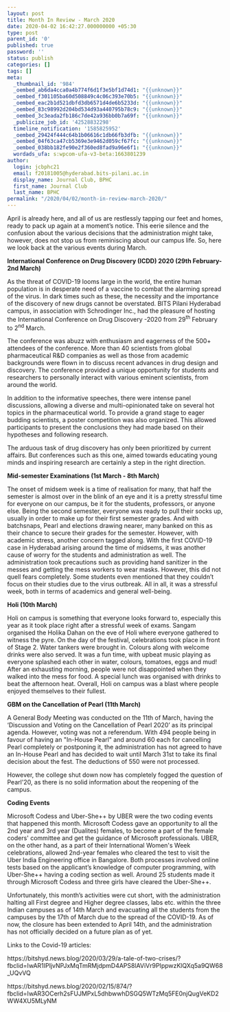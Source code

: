 ```yaml
---
layout: post
title: Month In Review - March 2020
date: 2020-04-02 16:42:27.000000000 +05:30
type: post
parent_id: '0'
published: true
password: ''
status: publish
categories: []
tags: []
meta:
  _thumbnail_id: '984'
  _oembed_ab6da4cca0a4b774f6d1f3e5bf1d74d1: "{{unknown}}"
  _oembed_f301105ba60d508849c4c06c393e70b5: "{{unknown}}"
  _oembed_eac2b1d521dbfd3db6571d4de6b5233d: "{{unknown}}"
  _oembed_83c98992d204bd534d93a440795b78c9: "{{unknown}}"
  _oembed_3c3eada2fb186c7de42a936bb0b7a69f: "{{unknown}}"
  _publicize_job_id: '42528832298'
  timeline_notification: '1585825952'
  _oembed_29424f444c64b1b06616c1db66fb3dfb: "{{unknown}}"
  _oembed_04f63ca47cb5369e3e9462d059cf67fc: "{{unknown}}"
  _oembed_038bb182fe90e2f360ed8fad9a96e6f1: "{{unknown}}"
  wordads_ufa: s:wpcom-ufa-v3-beta:1663801239
author:
  login: jcbphc21
  email: f20181005@hyderabad.bits-pilani.ac.in
  display_name: Journal Club, BPHC
  first_name: Journal Club
  last_name: BPHC
permalink: "/2020/04/02/month-in-review-march-2020/"
---
```

<p><!-- wp:paragraph --></p>
<p>April is already here, and all of us are restlessly tapping our feet and homes, ready to pack up again at a moment’s notice. This eerie silence and the confusion about the various decisions that the administration might take, however, does not stop us from reminiscing about our campus life. So, here we look back at the various events during March.</p>
<p><!-- /wp:paragraph --></p>
<p><!-- wp:paragraph --></p>
<p><strong>International Conference on Drug Discovery (ICDD) 2020 (29th February- 2nd March)</strong></p>
<p><!-- /wp:paragraph --></p>
<p><!-- wp:paragraph --></p>
<p>As the threat of COVID-19 looms large in the world, the entire human population is in desperate need of a vaccine to combat the alarming spread of the virus. In dark times such as these, the necessity and the importance of the discovery of new drugs cannot be overstated. BITS Pilani Hyderabad campus, in association with Schrodinger Inc., had the pleasure of hosting the International Conference on Drug Discovery -2020 from 29<sup>th</sup> February to 2<sup>nd</sup> March.&nbsp;</p>
<p><!-- /wp:paragraph --></p>
<p><!-- wp:paragraph --></p>
<p>The conference was abuzz with enthusiasm and eagerness of the 500+ attendees of the conference. More than 40 scientists from global pharmaceutical R&amp;D companies as well as those from academic backgrounds were flown in to discuss recent advances in drug design and discovery. The conference provided a unique opportunity for students and researchers to personally interact with various eminent scientists, from around the world.&nbsp;</p>
<p><!-- /wp:paragraph --></p>
<p><!-- wp:paragraph --></p>
<p>In addition to the informative speeches, there were intense panel discussions, allowing a diverse and multi-opinionated take on several hot topics in the pharmaceutical world. To provide a grand stage to eager budding scientists, a poster competition was also organized. This allowed participants to present the conclusions they had made based on their hypotheses and following research.&nbsp;</p>
<p><!-- /wp:paragraph --></p>
<p><!-- wp:paragraph --></p>
<p>The arduous task of drug discovery has only been prioritized by current affairs. But conferences such as this one, aimed towards educating young minds and inspiring research are certainly a step in the right direction.</p>
<p><!-- /wp:paragraph --></p>
<p><!-- wp:paragraph --></p>
<p><strong>Mid-semester Examinations (1st March - 8th March)</strong></p>
<p><!-- /wp:paragraph --></p>
<p><!-- wp:paragraph --></p>
<p>The onset of midsem week is a time of realisation for many, that half the semester is almost over in the blink of an eye and it is a pretty stressful time for everyone on our campus, be it for the students, professors, or anyone else. Being the second semester, everyone was ready to pull their socks up, usually in order to make up for their first semester grades. And with batchsnaps, Pearl and elections drawing nearer, many banked on this as their chance to secure their grades for the semester. However, with academic stress, another concern tagged along. With the first COVID-19 case in Hyderabad arising around the time of midsems, it was another cause of worry for the students and administration as well. The administration took precautions such as providing hand sanitizer in the messes and getting the mess workers to wear masks. However, this did not quell fears completely. Some students even mentioned that they couldn’t focus on their studies due to the virus outbreak. All in all, it was a stressful week, both in terms of academics and general well-being.&nbsp;</p>
<p><!-- /wp:paragraph --></p>
<p><!-- wp:paragraph --></p>
<p><strong>Holi (10th March)</strong></p>
<p><!-- /wp:paragraph --></p>
<p><!-- wp:paragraph --></p>
<p>Holi on campus is something that everyone looks forward to, especially this year as it took place right after a stressful week of exams. Sangam organised the Holika Dahan on the eve of Holi where everyone gathered to witness the pyre. On the day of the festival, celebrations took place in front of Stage 2. Water tankers were brought in. Colours along with welcome drinks were also served. It was a fun time, with upbeat music playing as everyone splashed each other in water, colours, tomatoes, eggs and mud! After an exhausting morning, people were not disappointed when they walked into the mess for food. A special lunch was organised with drinks to beat the afternoon heat. Overall, Holi on campus was a blast where people enjoyed themselves to their fullest.&nbsp;&nbsp;</p>
<p><!-- /wp:paragraph --></p>
<p><!-- wp:paragraph --></p>
<p><strong>GBM on the Cancellation of Pearl (11th March)</strong></p>
<p><!-- /wp:paragraph --></p>
<p><!-- wp:paragraph --></p>
<p>A General Body Meeting was conducted on the 11th of March, having the ‘Discussion and Voting on the Cancellation of Pearl 2020’ as its principal agenda. However, voting was not a referendum. With 494 people being in favour of having an "In-House Pearl" and around 60 each for cancelling Pearl completely or postponing it, the administration has not agreed to have an In-House Pearl and has decided to wait until March 31st to take its final decision about the fest. The deductions of 550 were not processed.</p>
<p><!-- /wp:paragraph --></p>
<p><!-- wp:paragraph --></p>
<p>However, the college shut down now has completely fogged the question of Pearl'20, as there is no solid information about the reopening of the campus.&nbsp;</p>
<p><!-- /wp:paragraph --></p>
<p><!-- wp:paragraph --></p>
<p><strong>Coding Events</strong></p>
<p><!-- /wp:paragraph --></p>
<p><!-- wp:paragraph --></p>
<p>Microsoft Codess and Uber-She++ by UBER were the two coding events that happened this month. Microsoft Codess gave an opportunity to all the 2nd year and 3rd year (Dualites) females, to become a part of the female coders' committee and get the guidance of Microsoft professionals. UBER, on the other hand, as a part of their International Women's Week celebrations, allowed 2nd-year females who cleared the test to visit the Uber India Engineering office in Bangalore. Both processes involved online tests based on the applicant’s knowledge of computer programming, with Uber-She++ having a coding section as well. Around 25 students made it through Microsoft Codess and three girls have cleared the Uber-She++.&nbsp;</p>
<p><!-- /wp:paragraph --></p>
<p><!-- wp:paragraph --></p>
<p>Unfortunately, this month’s activities were cut short, with the administration halting all First degree and Higher degree classes, labs etc. within the three Indian campuses as of 14th March and evacuating all the students from the campuses by the 17th of March due to the spread of the COVID-19. As of now, the closure has been extended to April 14th, and the administration has not officially decided on a future plan as of yet. </p>
<p><!-- /wp:paragraph --></p>
<p><!-- wp:paragraph --></p>
<p>Links to the Covid-19 articles:</p>
<p><!-- /wp:paragraph --></p>
<p><!-- wp:paragraph --></p>
<p>https://bitshyd.news.blog/2020/03/29/a-tale-of-two-crises/?fbclid=IwAR1IPIjvNPJxMqTmRMjdpmD4APS8lAViVr9PIppwzKlQXq5a9QW68_UQvVQ</p>
<p><!-- /wp:paragraph --></p>
<p><!-- wp:paragraph --></p>
<p>https://bitshyd.news.blog/2020/02/15/874/?fbclid=IwAR3OCerh2sFUJMPxL5dhbwwhDSGQ5WTzMq5FE0njQugVeKD2WW4XU5MLyNM</p>
<p><!-- /wp:paragraph --></p>
<p><!-- wp:paragraph --></p>
<p><!-- /wp:paragraph --></p>
